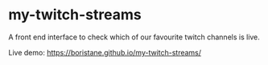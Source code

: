 # my-twitch-streams
A front end interface to check which of our favourite twitch channels is live.

Live demo: https://boristane.github.io/my-twitch-streams/
